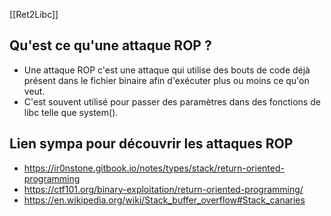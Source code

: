 [[Ret2Libc]]


## Qu'est ce qu'une attaque ROP ?

- Une attaque ROP c'est une attaque qui utilise des bouts de code déjà présent dans le fichier binaire afin d'exécuter plus ou moins ce qu'on veut. 
- C'est souvent utilisé pour passer des paramètres dans des fonctions de libc telle que system().

## Lien sympa pour découvrir les attaques ROP

- https://ir0nstone.gitbook.io/notes/types/stack/return-oriented-programming
- https://ctf101.org/binary-exploitation/return-oriented-programming/
- https://en.wikipedia.org/wiki/Stack_buffer_overflow#Stack_canaries
